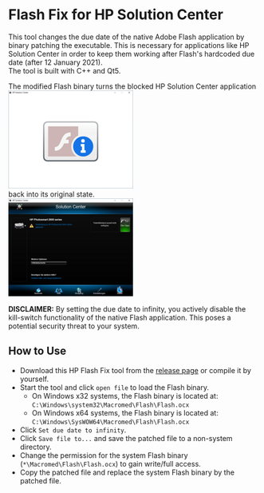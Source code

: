 # Flash Fix for HP Solution Center

This tool changes the due date of the native Adobe Flash application by binary patching the executable. This is necessary for applications like HP Solution Center in order to keep them working after Flash's hardcoded due date (after 12 January 2021).  
The tool is built with C++ and Qt5.

The modified Flash binary turns the blocked HP Solution Center application  
![HP Solution Center (blocked)](images/blocked.png)  
back into its original state.  
![HP Solution Center (unblocked)](images/unblocked.png)

**DISCLAIMER:** By setting the due date to infinity, you actively disable the kill-switch functionality of the native Flash application. This poses a potential security threat to your system.

## How to Use
 - Download this HP Flash Fix tool from the [release page](https://github.com/j-frei/HPFlashFix/releases/latest) or compile it by yourself.
 - Start the tool and click `open file` to load the Flash binary.
   - On Windows x32 systems, the Flash binary is located at: `C:\Windows\system32\Macromed\Flash\Flash.ocx`
   - On Windows x64 systems, the Flash binary is located at: `C:\Windows\SysWOW64\Macromed\Flash\Flash.ocx`
 - Click `Set due date to infinity`.
 - Click `Save file to...` and save the patched file to a non-system directory.
 - Change the permission for the system Flash binary (`*\Macromed\Flash\Flash.ocx`) to gain write/full access.
 - Copy the patched file and replace the system Flash binary by the patched file.
